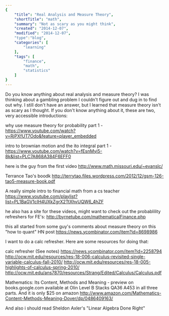 ```yaml
---
{
    "title": "Real Analysis and Measure Theory",
    "shortTitle": "math",
    "summary": "Not as scary as you might think",
    "created": "2014-12-07",
    "modified": "2014-12-07",
    "type":"blog",
    "categories": [
        "learning"
    ],
    "tags": [
        "finance",
        "math",
        "statistics"
    ]
}
---
```

Do you know anything about real analysis and measure theory? I was thinking about a gambling problem I couldn't figure out and dug in to find out why. I still don't have an answer, but I learned that measure theory isn't as scary as I thought. If you don't know anything about it, these are two, very accessible introductions:

why use measure theory for probability part 1 - <https://www.youtube.com/watch?v=RjPXfUT7Odo&feature=player_embedded>

intro to brownian motion and the ito integral part 1 - <https://www.youtube.com/watch?v=fEsnMyi5-8k&list=PLC7A868A384F6EFF0>

here is the guy from the first video
<http://www.math.missouri.edu/~evanslc/>

Terrance Tao's boodk <http://terrytao.files.wordpress.com/2012/12/gsm-126-tao5-measure-book.pdf>

A really simple intro to financial math from a cs teacher
<https://www.youtube.com/playlist?list=PL1BaGV1cIH4UXkZgrX2TtXhvUQW6_4hZF>

he also has a site for these videos, might want to check out the probablility refreshers for FE's:
<http://byrnetube.com/mathematicalFinance.php>

this all started from some guy's comments about measure theory on this "how to quant" HN post <https://news.ycombinator.com/item?id=8698986>

I want to do a calc refresher. Here are some resources for doing that:

calc refresher (See notes) <https://news.ycombinator.com/item?id=2258794>
<http://ocw.mit.edu/resources/res-18-006-calculus-revisited-single-variable-calculus-fall-2010/>
<http://ocw.mit.edu/resources/res-18-005-highlights-of-calculus-spring-2010/>
<http://ocw.mit.edu/ans7870/resources/Strang/Edited/Calculus/Calculus.pdf>

Mathematics: Its Content, Methods and Meaning - preview on books.google.com available at Olin Level B Stacks QA36 A453 in all three parts. And it is only $25 on amazon <http://www.amazon.com/Mathematics-Content-Methods-Meaning-Dover/dp/0486409163/>

And also i should read Sheldon Axler's "Linear Algebra Done Right"
